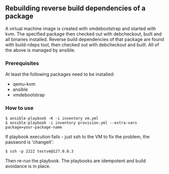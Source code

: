 ## Rebuilding reverse build dependencies of a package

A virtual machine image is created with vmdebootstrap and started with kvm.
The specified package then checked out with debcheckout, built and all binaries
installed.
Reverse build dependencies of that package are found with build-rdeps tool,
then checked out with debcheckout and built.
All of the above is managed by ansible.

### Prerequisites

At least the following packages need to be installed:
 * qemu-kvm
 * ansible
 * vmdebootstrap

### How to use

    $ ansible-playbook -K -i inventory vm.yml
    $ ansible-playbook -i inventory provision.yml --extra-vars package=your-package-name

If playbook execution fails - just ssh to the VM to fix the problem, the password
is 'changeit':

    $ ssh -p 2222 testvm@127.0.0.3
Then re-run the playbook. The playbooks are idempotent and build avoidance is in
place.
